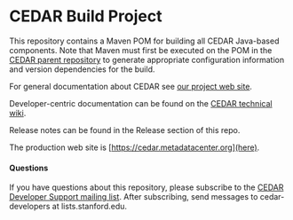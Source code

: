 # CEDAR Build Project

This repository contains a Maven POM for building all CEDAR Java-based components.
Note that Maven must first be executed on the  POM in the [CEDAR parent repository](https://github.com/metadatacenter/cedar-parent) to generate
appropriate configuration information and version dependencies for the build.

For general documentation about CEDAR see [our project web site](https://metadatacenter.org/).

Developer-centric documentation can be found on the [CEDAR technical wiki](https://github.com/metadatacenter/cedar-docs/wiki/CEDAR-technical-documentation).

Release notes can be found in the Release section of this repo.

The production web site is [https://cedar.metadatacenter.org](here).

#### Questions

If you have questions about this repository, please subscribe to the [CEDAR Developer Support
mailing list](https://mailman.stanford.edu/mailman/listinfo/cedar-developers).
After subscribing, send messages to cedar-developers at lists.stanford.edu.

